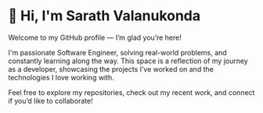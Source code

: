 # 👋 Hi, I'm Sarath Valanukonda

Welcome to my GitHub profile — I’m glad you’re here!

I'm passionate Software Engineer, solving real-world problems, and constantly learning along the way. This space is a reflection of my journey as a developer, showcasing the projects I’ve worked on and the technologies I love working with.

Feel free to explore my repositories, check out my recent work, and connect if you’d like to collaborate!





